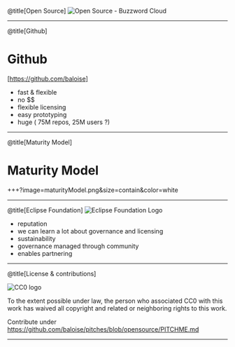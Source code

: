 @title[Open Source]
 ![Open Source - Buzzword Cloud](https://www.datamate.org/wp-content/uploads/2017/10/seafile-open-source.jpg)


---

@title[Github]

# Github
[https://github.com/baloise]
* fast & flexible
* no $$
* flexible licensing
* easy prototyping
* huge ( 75M repos, 25M users ?)

---

@title[Maturity Model]
# Maturity Model
+++?image=maturityModel.png&size=contain&color=white

---

@title[Eclipse Foundation]
![Eclipse Foundation Logo](https://www.eclipse.org/artwork/images/v2/eclipse_foundation_logo.jpg)

* reputation
* we can learn a lot about governance and licensing
* sustainability
* governance managed through community
* enables partnering

---

@title[License & contributions]

![CC0 logo](https://licensebuttons.net/p/zero/1.0/88x31.png)

To the extent possible under law, the person who associated CC0 with this work has waived all copyright and related or neighboring rights to this work. 


Contribute under https://github.com/baloise/pitches/blob/opensource/PITCHME.md

---

